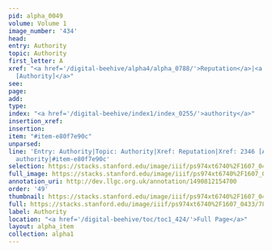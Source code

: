```yaml
---
pid: alpha_0049
volume: Volume 1
image_number: '434'
head: 
entry: Authority
topic: Authority
first_letter: A
xref: "<a href='/digital-beehive/alpha4/alpha_0788/'>Reputation</a>|<a href='/digital-beehive/toc/toc2_408/'>2346
  [Authority]</a>"
see: 
page: 
add: 
type: 
index: "<a href='/digital-beehive/index1/index_0255/'>authority</a>"
insertion_xref: 
insertion: 
item: "#item-e80f7e90c"
unparsed: 
line: 'Entry: Authority|Topic: Authority|Xref: Reputation|Xref: 2346 [Authority]|Index:
  authority|#item-e80f7e90c'
selection: https://stacks.stanford.edu/image/iiif/ps974xt6740%2F1607_0433/780,3105,3056,667/full/0/default.jpg
full_image: https://stacks.stanford.edu/image/iiif/ps974xt6740%2F1607_0433/full/full/0/default.jpg
annotation_uri: http://dev.llgc.org.uk/annotation/1490812154700
order: '49'
thumbnail: https://stacks.stanford.edu/image/iiif/ps974xt6740%2F1607_0433/780,3105,600,180/250,/0/default.jpg
full: https://stacks.stanford.edu/image/iiif/ps974xt6740%2F1607_0433/780,3105,3056,667/full/0/default.jpg
label: Authority
location: "<a href='/digital-beehive/toc/toc1_424/'>Full Page</a>"
layout: alpha_item
collection: alpha1
---
```

